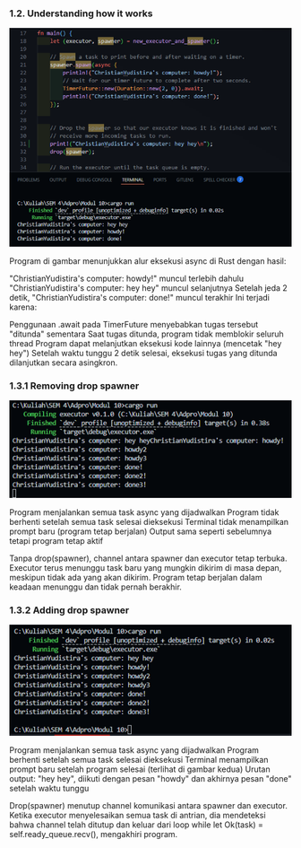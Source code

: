 ### 1.2. Understanding how it works
![alt text](image12.png)

Program di gambar menunjukkan alur eksekusi async di Rust dengan hasil:

"ChristianYudistira's computer: howdy!" muncul terlebih dahulu
"ChristianYudistira's computer: hey hey" muncul selanjutnya
Setelah jeda 2 detik, "ChristianYudistira's computer: done!" muncul terakhir
Ini terjadi karena:

Penggunaan .await pada TimerFuture menyebabkan tugas tersebut "ditunda" sementara
Saat tugas ditunda, program tidak memblokir seluruh thread
Program dapat melanjutkan eksekusi kode lainnya (mencetak "hey hey")
Setelah waktu tunggu 2 detik selesai, eksekusi tugas yang ditunda dilanjutkan secara asingkron.

### 1.3.1 Removing drop spawner
![alt text](image131.png)

Program menjalankan semua task async yang dijadwalkan
Program tidak berhenti setelah semua task selesai dieksekusi
Terminal tidak menampilkan prompt baru (program tetap berjalan)
Output sama seperti sebelumnya tetapi program tetap aktif

Tanpa drop(spawner), channel antara spawner dan executor tetap terbuka. Executor terus menunggu task baru yang mungkin dikirim di masa depan, meskipun tidak ada yang akan dikirim. Program tetap berjalan dalam keadaan menunggu dan tidak pernah berakhir.

### 1.3.2 Adding drop spawner
![alt text](image132.png)

Program menjalankan semua task async yang dijadwalkan
Program berhenti setelah semua task selesai dieksekusi
Terminal menampilkan prompt baru setelah program selesai (terlihat di gambar kedua)
Urutan output: "hey hey", diikuti dengan pesan "howdy" dan akhirnya pesan "done" setelah waktu tunggu

Drop(spawner) menutup channel komunikasi antara spawner dan executor. Ketika executor menyelesaikan semua task di antrian, dia mendeteksi bahwa channel telah ditutup dan keluar dari loop while let Ok(task) = self.ready_queue.recv(), mengakhiri program.
